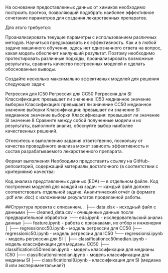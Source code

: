 На основании предоставленных данных от химиков необходимо построить прогноз, позволяющий подобрать наиболее эффективное сочетание параметров для создания лекарственных препаратов.

Для этого требуется:

Проанализировать текущие параметры с использованием различных методов.
Научиться предсказывать их эффективность.
Как и в любой задаче машинного обучения, здесь нет однозначного ответа на вопрос, какая модель обеспечит наилучший результат. Поэтому необходимо протестировать различные подходы, проанализировать возможные результаты, сравнить качество построенных моделей и сделать обоснованные выводы.

Создайте несколько максимально эффективных моделей для решения следующих задач:

Регрессия для IC50
Регрессия для CC50
Регрессия для SI
Классификация: превышает ли значение IC50 медианное значение выборки
Классификация: превышает ли значение CC50 медианное значение выборки
Классификация: превышает ли значение SI медианное значение выборки
Классификация: превышает ли значение SI значение 8
Сравните между собой полученные модели и их результаты, выполните анализ, обоснуйте выбор наиболее качественных решений.

Отнеситесь к выполнению задания ответственно, поскольку от качества проведённого анализа может зависеть эффективность и состав разрабатываемого лекарственного препарата.

Формат выполнения
Необходимо предоставить ссылку на GitHub-репозиторий, содержащий материалы достаточного (в соответствии с критериями) качества:

Код анализа представленных данных (EDA) — в отдельном файле.
Код построения моделей для каждой из задач — каждый файл должен соответствовать отдельной задаче.
Аналитический отчёт (в формате .pdf или .doc) с изложением результатов проделанной работы.

##Структура проекта с описанием.
.
├── data.xlsx                     - исходный файл с данными
├── cleaned_data.csv              - очищенные данные после предварительной обработки
├── eda.ipynb                     - исследовательский анализ данных
├── feature.ipynb                 - работа с признаками, их отбор и инженерия
│
├── regressioncc50.ipynb          - модель регрессии для CC50
├── regressionic50.ipynb          - модель регрессии для IC50
└── regressionsi.ipynb            - модель регрессии для SI
│
├── classificationcc50median.ipynb       - модель классификации для медианы CC50
├── classificationic50median.ipynb       - модель классификации для медианы IC50
├── classificationsimedian.ipynb         - модель классификации для медианы SI
├── classificationsi8.ipynb              - классификация для SI (медиана  8 или экспериментальная?)

